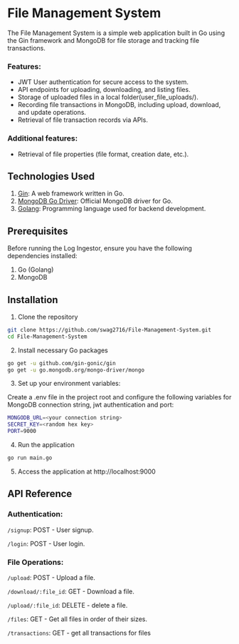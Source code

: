 
# File Management System

The File Management System is a simple web application built in Go using the Gin framework and MongoDB for file storage and tracking file transactions.

### Features:
- JWT User authentication for secure access to the system.
- API endpoints for uploading, downloading, and listing files.
- Storage of uploaded files in a local folder(user_file_uploads/).
- Recording file transactions in MongoDB, including upload, download, and update operations.
- Retrieval of file transaction records via APIs.
### Additional features:
- Retrieval of file properties (file format, creation date, etc.).


## Technologies Used

1. [Gin](https://github.com/gin-gonic/gin): A web framework written in Go.
2. [MongoDB Go Driver](https://github.com/mongodb/mongo-go-driver): Official MongoDB driver for Go.
3. [Golang](https://go.dev/): Programming language used for backend development.


## Prerequisites

Before running the Log Ingestor, ensure you have the following dependencies installed:

1. Go (Golang)
2. MongoDB

## Installation

1. Clone the repository

```bash
git clone https://github.com/swag2716/File-Management-System.git
cd File-Management-System    
```
2. Install necessary Go packages
```bash
go get -u github.com/gin-gonic/gin
go get -u go.mongodb.org/mongo-driver/mongo    
``` 
3. Set up your environment variables:

 Create a .env file in the project root and configure the following variables for MongoDB connection string, jwt authentication and port:
 ```bash
 MONGODB_URL=<your connection string>
 SECRET_KEY=<random hex key>
 PORT=9000
 ```
4. Run the application
```bash
go run main.go
```
5. Access the application at http://localhost:9000
## API Reference

### Authentication:

`/signup`: POST - User signup.

`/login`: POST - User login.

### File Operations:

`/upload`: POST - Upload a file.

`/download/:file_id`: GET - Download a file.

`/upload/:file_id`: DELETE - delete a file.

`/files`: GET - Get all files in order of their sizes.

`/transactions`: GET - get all transactions for files